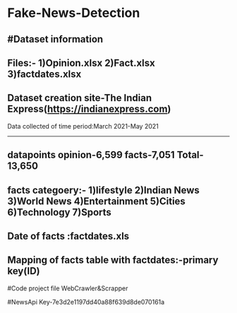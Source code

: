 # Fake-News-Detection

#Dataset information
-------------------------------------------------------------------------
Files:-
1)Opinion.xlsx
2)Fact.xlsx
3)factdates.xlsx
-------------------------------------------------------------------------
Dataset creation site-The Indian Express(https://indianexpress.com)
--------------------------------------------------------------------------
Data collected of time period:March 2021-May 2021

--------------------------------------------------------------------------
**datapoints**
opinion-6,599
facts-7,051
Total-13,650
--------------------------------------------------------------------------
facts categoery:-
1)lifestyle 
2)Indian News
3)World News
4)Entertainment
5)Cities
6)Technology
7)Sports
-------------------------------------------------------------------------
Date of facts :factdates.xls
-------------------------------------------------------------------------
Mapping of facts table with factdates:-primary key(ID)
------------------------------------------------------------------------

#Code project file
WebCrawler&Scrapper

#NewsApi Key-7e3d2e1197dd40a88f639d8de070161a
